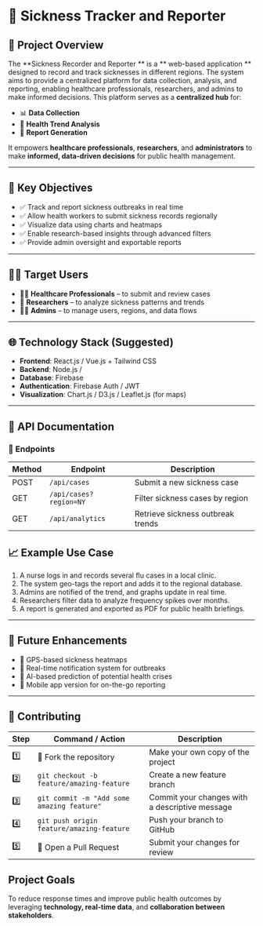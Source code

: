 # 🦠 Sickness Tracker and Reporter

## 📌 Project Overview

The **Sickness Recorder and Reporter ** is a ** web-based application ** designed to record and track sicknesses in different regions. The system aims to provide a centralized platform for data collection, analysis, and reporting, enabling healthcare professionals, researchers, and admins to make informed decisions.
This platform serves as a **centralized hub** for:

- 📊 **Data Collection**
- 🧠 **Health Trend Analysis**
- 📢 **Report Generation**
  
It empowers **healthcare professionals**, **researchers**, and **administrators** to make **informed, data-driven decisions** for public health management.

---
## 🎯 Key Objectives

- ✅ Track and report sickness outbreaks in real time  
- ✅ Allow health workers to submit sickness records regionally  
- ✅ Visualize data using charts and heatmaps  
- ✅ Enable research-based insights through advanced filters  
- ✅ Provide admin oversight and exportable reports  

---
## 🧑‍💻 Target Users

- 🧑‍⚕️ **Healthcare Professionals** – to submit and review cases  
- 🔬 **Researchers** – to analyze sickness patterns and trends  
- 🧑‍💼 **Admins** – to manage users, regions, and data flows

---
## 🌐 Technology Stack (Suggested)

- **Frontend**: React.js / Vue.js + Tailwind CSS  
- **Backend**: Node.js /   
- **Database**: Firebase 
- **Authentication**: Firebase Auth / JWT  
- **Visualization**: Chart.js / D3.js / Leaflet.js (for maps)

---
## 📝 API Documentation

### 📍 Endpoints

| Method | Endpoint                  | Description                        |
|--------|---------------------------|------------------------------------|
| POST   | `/api/cases`              | Submit a new sickness case         |
| GET    | `/api/cases?region=NY`    | Filter sickness cases by region    |
| GET    | `/api/analytics`          | Retrieve sickness outbreak trends  |


## 📈 Example Use Case

1. A nurse logs in and records several flu cases in a local clinic.
2. The system geo-tags the report and adds it to the regional database.
3. Admins are notified of the trend, and graphs update in real time.
4. Researchers filter data to analyze frequency spikes over months.
5. A report is generated and exported as PDF for public health briefings.

---
## 🧩 Future Enhancements

- 📍 GPS-based sickness heatmaps  
- 🔔 Real-time notification system for outbreaks  
- 🤖 AI-based prediction of potential health crises  
- 📱 Mobile app version for on-the-go reporting  

---
## 🙌 Contributing

| Step | Command / Action                              | Description                                |
|------|-----------------------------------------------|--------------------------------------------|
| 1️⃣   | 🍴 Fork the repository                        | Make your own copy of the project          |
| 2️⃣   | `git checkout -b feature/amazing-feature`    | Create a new feature branch                |
| 3️⃣   | `git commit -m "Add some amazing feature"`   | Commit your changes with a descriptive message |
| 4️⃣   | `git push origin feature/amazing-feature`    | Push your branch to GitHub                 |
| 5️⃣   | 🔁 Open a Pull Request                       | Submit your changes for review             |



## Project Goals

To reduce response times and improve public health outcomes by leveraging **technology, real-time data**, and **collaboration between stakeholders**.

